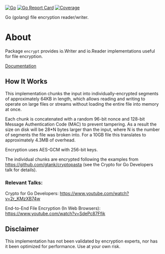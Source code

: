 [![Go](https://github.com/Travis-Britz/encrypt/actions/workflows/go.yml/badge.svg)](https://github.com/Travis-Britz/encrypt/actions/workflows/go.yml)
[![Go Report Card](https://goreportcard.com/badge/github.com/Travis-Britz/encrypt)](https://goreportcard.com/report/github.com/Travis-Britz/encrypt)
[![Coverage](https://codecov.io/gh/Travis-Britz/encrypt/branch/master/graphs/badge.svg?branch=master)](https://codecov.io/github/Travis-Britz/encrypt?branch=master)

Go (golang) file encryption reader/writer.

# About

Package `encrypt` provides io.Writer and io.Reader implementations useful for file encryption.

[Documentation](https://pkg.go.dev/github.com/Travis-Britz/encrypt)

## How It Works

This implementation chunks the input into individually-encrypted segments of approximately 64KB in length,
which allows reading and writing to operate on large files or streams without loading the entire file into memory at once.

Each chunk is concatenated with a random 96-bit nonce and 128-bit Message Authentication Code (MAC) to prevent tampering.
As a result the size on disk will be 28*N bytes larger than the input, where N is the number of segments the file was broken into.
For a 10GB file this translates to approximately 4.3MB of overhead.

Encryption uses AES-GCM with 256-bit keys.

The individual chunks are encrypted following the examples from https://github.com/gtank/cryptopasta
(see the Crypto for Go Developers talk for details).

### Relevant Talks:

Crypto for Go Developers: https://www.youtube.com/watch?v=2r_KMzXB74w

End-to-End File Encryption (In Web Browsers): https://www.youtube.com/watch?v=SdePc87Ffik

## Disclaimer

This implementation has not been validated by encryption experts,
nor has it been optimized for performance.
Use at your own risk.

